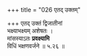 +++
title = "026 एतद् उक्तम्"

+++
एतद् उक्तं द्विजातीनां  
भक्ष्याभक्ष्यम् अशेषतः ।  
मांसस्याऽतः **प्रवक्ष्यामि**  
विधिं भक्षणवर्जने  ॥ ५.२६ ॥